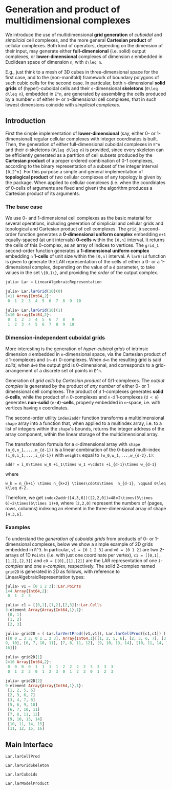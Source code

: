 #  Generation and product of multidimensional complexes

We introduce the use of multidimensional **grid generation** of *cuboidal* and *simplicial* cell complexes, and the more general **Cartesian product** of cellular complexes. Both kind of operators, depending on the dimension of their input, may generate either **full-dimensional** (i.e. solid) output complexes, or **lower-dimensional** complexes of dimension ``d`` embedded in Euclidean space of dimension ``n``, with ``d\leq n``.  

E.g., just think to a mesh of 3D cubes in three-dimensional space for the first case, and to the (non-manifold) framework of boundary polygons of such cubic cells for the second case.
In particular,  both ``n``-dimensional **solid grids** of (hyper)-cuboidal cells and their  ``d``-dimensional **skeletons** (``0\leq d\leq n``), embedded in ``E^n``, are generated by assembling the cells produced by a number ``n`` of either ``0``- or ``1``-dimensional cell complexes, that in such lowest dimensions coincide with *simplicial complexes*. 


## Introduction

First the simple implementation of **lower-dimensional** (say, either 0- or 1-dimensional) regular cellular complexes with integer coordinates is built. Then, the generation of either full-dimensional cuboidal complexes in ``E^n`` and  their ``d``-skeletons (``0\leq d\leq n``) is provided, since every skeleton can be efficiently generated as a partition of cell subsets produced by the **Cartesian product** of a proper ordered combination of 0-1 complexes, according to the binary representation of a subset of the integer interval ``[0,2^n]``. For this purpose a simple and general implementation of **topological product** of *two* cellular complexes of any topology is given by the package. When applied to cellular complexes (i.e. when the coordinates of 0-cells of arguments are fixed and given) the algorithm produces a Cartesian product of its arguments.


### The base case

We use 0- and 1-dimensional cell complexes as the basic material for several operations, including generation of simplicial and cellular grids and topological and Cartesian product of cell complexes. 
The `grid_0` second-order function generates a **0-dimensional uniform complex** embedding ``n+1`` equally-spaced (at unit intervals) **0-cells** within the ``[0,n]`` interval. It returns the cells of this 0-complex, as an array of indices to vertices. The `grid_1` second-order function generates a **1-dimensional uniform complex** embedding ``n``  **1-cells** of unit size within the ``[0,n]`` interval.
A `larGrid` function is given to generate the LAR representation of the cells of either a 0- or a 1-dimensional complex, depending on the value of a `d` parameter, to take values in the set ``\{0,1\}``, and providing the *order* of the output complex.

```julia
julia> Lar = LinearAlgebraicRepresentation

julia> Lar.larGrid(10)(0)
1×11 Array{Int64,2}:
 0  1  2  3  4  5  6  7  8  9  10

julia> Lar.larGrid(10)(1)
2×10 Array{Int64,2}:
 0  1  2  3  4  5  6  7  8   9
 1  2  3  4  5  6  7  8  9  10
```

### Dimension-independent cuboidal grids

More interesting is the generation of *hyper-cubical grids* of intrinsic dimension ``d`` embedded in ``n``-dimensional space, via the Cartesian product of ``d`` 1-complexes and ``(n-d)`` 0-complexes. When ``d=n`` the resulting grid is said *solid*; when ``d=0`` the output grid is 0-dimensional, and corresponds to a grid-arrangement of a discrete set of points in ``E^n``.

Generation of *grid cells* by *Cartesian product* of 0/1-complexes.
The *output complex* is generated by the product of *any number* of either 0- or 1-dimensional cell complexes. The product of ``d`` 1-complexes generates **solid ``d``-cells**, while the product of ``n`` 0-complexes and ``n-d`` 1-complexes (``d < n``) generates **non-solid ``(n-d)``-cells**, properly embedded in ``n``-space, i.e. with vertices having ``n`` coordinates.

The second-order utility `index2addr` function transforms a multidimensional `shape` array into a function that, when applied to a multindex array, i.e. to a list of integers within the `shape`'s bounds, returns the integer address of the array component, within the linear storage of the multidimensional array.

The transformation formula for a ``d``-dimensional array with `shape` ``(n_0,n_1,...,n_{d-1})`` is a linear combination of the 0-based multi-index ``(i_0,i_1,...,i_{d-1})`` with `weights` equal to ``(w_0,w_1,...,w_{d-2},1)``:

``
addr = i_0\times w_0 +i_1\times w_1 +\cdots +i_{d-1}\times w_{d-1}
``

where 

``
w_k = n_{k+1} \times n_{k+2} \times\cdots\times  n_{d-1}, \qquad 0\leq k\leq d-2.
``

Therefore, we get `index2addr([4,3,6])([2,2,0])=48`=``2\times(3\times 6)+2\times(6\times 1)+0``, where `[2,2,0]` represent the numbers of (pages, rows, columns) indexing an element in the three-dimensional array of shape `[4,3,6]`.

### Examples

To understand the *generation of cuboidal grids* from products of 0- or 1-dimensional complexes, below we show a simple example of 2D grids embedded in ``R^3``.
In particular, `v1 = [0 1 2 3]` and `v0 = [0 1 2]` are two 2-arrays of 1D `Points` (i.e. with just one coordinate per vertex), `c1 = [[0,1],[1,2],[2,3]]` and `c0 = [[0],[1],[2]]` are the LAR representation of one *``1``-complex* and one *``0``-complex*, respectively. The solid 2-complex named `grid2D` is generated in 2D as follows, with reference to LinearAlgebraicRepresentation types:

```julia
julia> v1 = [0 1 2 3]::Lar.Points
1×4 Array{Int64,2}:
 0  1  2  3

julia> c1 = [[0,1],[1,2],[2,3]]::Lar.Cells
3-element Array{Array{Int64,1},1}:
 [0, 1]
 [1, 2]
 [2, 3]

julia> grid2D = ( Lar.larVertProd([v1,v1]), Lar.larCellProd([c1,c1]) )::Lar.LAR
([0 0 … 3 3; 0 1 … 2 3], Array{Int64,1}[[1, 2, 5, 6], [2, 3, 6, 7], [3, 4, 7, 8], [5, 6,
9, 10], [6, 7, 10, 11], [7, 8, 11, 12], [9, 10, 13, 14], [10, 11, 14, 15], [11, 12, 15,
16]])

julia> grid2D[1]
2×16 Array{Int64,2}:
 0  0  0  0  1  1  1  1  2  2  2  2  3  3  3  3
 0  1  2  3  0  1  2  3  0  1  2  3  0  1  2  3

julia> grid2D[2]
9-element Array{Array{Int64,1},1}:
 [1, 2, 5, 6]    
 [2, 3, 6, 7]    
 [3, 4, 7, 8]    
 [5, 6, 9, 10]   
 [6, 7, 10, 11]  
 [7, 8, 11, 12]  
 [9, 10, 13, 14] 
 [10, 11, 14, 15]
 [11, 12, 15, 16]

```



## Main Interface

```@docs
Lar.larCellProd
```

```@docs
Lar.larGridSkeleton
```

```@docs
Lar.larCuboids
```

```@docs
Lar.larModelProduct
```